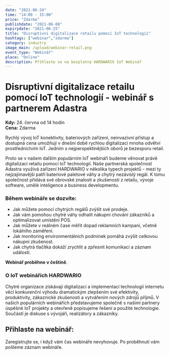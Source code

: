 ```yaml
---
date: "2021-06-24"
time: "14:00 - 15:00"
price: "Zdarma"
publishdate: "2021-06-08"
expirydate: "2021-06-25"
title: "Disruptivní digitalizace retailu pomocí IoT technologií"
hashtags: ["webinar","zdarma"]
category: industry
image_main: /upload/webinar-retail.png
event_type: "Webinář"
place: "Online"
description: Přihlaste se na bezplatný HARDWARIO IoT Webinář
---
```


<div class = "row">
<div class = "col pr-30">

 <h1 class="font-weight-black font-36 font-md-46 pb-20 pb-md-30 font-md-lnh48">Disruptivní digitalizace retailu pomocí IoT technologií - webinář s partnerem Adastra</h1>

<p>
<strong>Kdy:</strong> 24. června od 14 hodin<br/>
<strong>Cena:</strong> Zdarma</p>

<p>Rychlý vývoj IoT konektivity, bateriových zařízení, neinvazivní přístup a dostupná cena umožňují v dnešní době rychlou digitalizaci mnoha odvětví prostřednictvím IoT. Jedním s nejperspektinějších oborů je bezesporu retail.</p>

<p>Proto se v našem dalším populárním IoT webináři budeme věnovat právě digitalizaci retailu pomocí IoT technologií. Naše partnerská společnost Adastra využívá zařízení HARDWARIO v několika typech projektů - mezi ty nejzajímavější patří bateriové paletové váhy a chytrý nezávislý regál. K tomu společnost přidává své obrovské znalosti a zkušenosti z retailu, vývoje software, umělé inteligence a business developmentu.</p> 

<h3 class="font-weight-black font-22 font-md-28 pb-10 font-md-lnh32">Během webináře se dozvíte:</h3>
<ul>
    <li class = "mb-0 pb-0">Jak můžete pomocí chytrých regálů zvýšit své prodeje.</li>
    <li class = "mb-0 pb-0">Jak vám pomohou chytré váhy odhalit nákupní chování zákazníků a optimalizovat umístění POS.</li> 
    <li class = "mb-0 pb-0">Jak můžete v reálném čase měřit dopad reklamních kampaní, včetně lokálního zaměření.</li> 
    <li class = "mb-0 pb-0">Jak monitoring environmentálních podmínek pomáhá zvýšit celkovou nákupní zkušenost.</li>  
    <li class = "mb-0 pb-0">Jak chytrá tlačítka dokáží zrychlit a zpřesnit komunikaci a záznam událostí.</li> 
</ul>

<p><strong>Webinář proběhne v češtině</strong>.</p>

<h3 class="font-weight-black font-22 font-md-28 pb-10 font-md-lnh32">O IoT webinářích HARDWARIO</h3>
<p>Chytré organizace získávají digitalizací a implementací technologií internetu věcí konkurenční výhodu dramatickým zlepšením své efektivity, produktivity, zákaznické zkušenosti a vytvářením nových zdrojů příjmů. V našich populárních webinářích představujeme společně s našimi partnery úspěšné IoT projekty a otevřeně popisujeme řešení a použité technologie. Součástí je diskuse s vývojáři, realizátory a zákazníky.</p>

</div>
<div class = "col-12 col-md-5">
<div class = "px-10 py-20 mb-20 shadow">
<h2 class = "font-weight-black font-24 font-md-24 mb-20">Přihlaste na webinář:</h2>
<script charset="utf-8" type="text/javascript" src="//js.hsforms.net/forms/shell.js"></script>
<script>
jQuery(window).scroll(function() {
if (!jQuery('.hbspt-form').length) {
hbspt.forms.create({
    portalId: "5453210",
    formId: "84d26bd8-594a-4246-b1cc-4ae4b8fab7f6"
});
}
});
</script>
<p class = "font-14 font-lnh16">Zaregistrujte se, i když vám čas webináře nevyhovuje. Po proběhnutí vám pošleme záznam webináře.</p>
</div>
</div>
</div>
